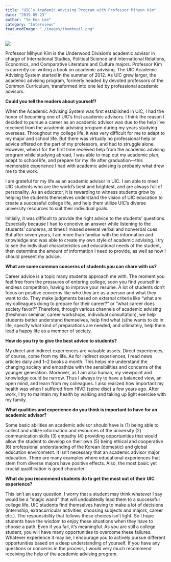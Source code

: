 ```yaml
---
title: "UIC’s Academic Advising Program with Professor Mihyun Kim"
date: "2019-05-23"
author: "Ye Eun Lee"
category: "Interviews"
featuredImage: "./images/thumbnail.png"
---
```


![](/images/thumbnail.png)

Professor Mihyun Kim is the Underwood Division’s academic advisor in charge of International Studies, Political Science and International Relations, Economics, and Comparative Literature and Culture majors. Professor Kim is currently co-writing a book on academic advising. The UIC Academic Advising System started in the summer of 2012. As UIC grew larger, the academic advising program, formerly headed by devoted professors of the Common Curriculum, transformed into one led by professional academic advisors.

**Could you tell the readers about yourself?**

When the Academic Advising System was first established in UIC, I had the honor of becoming one of UIC’s first academic advisors. I think the reason I decided to pursue a career as an academic advisor was due to the help I’ve received from the academic advising program during my years studying overseas. Throughout my college life, it was very difficult for me to adapt to my major and school life. But there was virtually no professional help or advice offered on the part of my professors, and had to struggle alone. However, when I for the first time received help from the academic advising program while studying abroad, I was able to map out my academic plan, adapt to school life, and prepare for my life after graduation—this memorable experience I had with academic advising is probably what drew me to the work.

I am grateful for my life as an academic advisor in UIC. I am able to meet UIC students who are the world’s best and brightest, and are always full of personality. As an educator, it is rewarding to witness students grow by helping the students themselves understand the vision of UIC education to create a successful college life, and help them utilize UIC’s diverse university resources to suit their individual goals.

Initially, it was difficult to provide the right advice to the students’ questions. Especially because I had to conceive an answer while listening to the students’ concerns, at times I missed several verbal and nonverbal cues. But after seven years, I am more than familiar with the information and knowledge and was able to create my own style of academic advising. I try to see the individual characteristics and educational needs of the student, then determine the amount of information I need to provide, as well as how I should present my advice.

**What are some common concerns of students you can share with us?**

Career advice is a topic many students approach me with. The moment you feel free from the pressures of entering college, soon you find yourself in endless competition, having to improve your resume. A lot of students don’t focus on positive concerns like who they are as a person and what they want to do. They make judgments based on external criteria like “what are my colleagues doing to prepare for their career?” or “what career does society favor?” Therefore, through various channels of academic advising (freshman seminar, career workshops, individual consultation), we help students better understand themselves, help find what (s)he wants to do in life, specify what kind of preparations are needed, and ultimately, help them lead a happy life as a member of society.

**How do you try to give the best advice to students?**

My direct and indirect experiences are valuable assets. Direct experiences, of course, come from my life. As for indirect experiences, I read news articles daily and 1~2 books a month. This helps me understand the changing society and empathize with the sensibilities and concerns of the younger generation. Moreover, as I am also human, my viewpoint and knowledge could be narrow. Thus I always try to have a balanced view, an open mind, and learn from my colleagues. I also realized how important my health was when I suffered from HIVD (spine disc) a few years ago. After work, I try to maintain my health by walking and taking up light exercise with my family.

**What qualities and experience do you think is important to have for an academic advisor?**

Some basic abilities an academic advisor should have is (1) being able to collect and utilize information and resources of the university (2) communication skills (3) empathy (4) providing opportunities that would allow the student to develop on their own (5) being ethical and cooperative (6) professional understanding of the Korean (domestic) and global education environment. It isn’t necessary that an academic advisor major education. There are many examples where educational experiences that stem from diverse majors have positive effects. Also, the most basic yet crucial qualification is good character.

**What do you recommend students do to get the most out of their UIC experience?**

This isn’t an easy question. I worry that a student may think whatever I say would be a “magic wand” that will undoubtedly lead them to a successful college life. UIC students find themselves having to make a lot of decisions (internship, extracurricular activities, choosing subjects and majors, career etc.). The responsibility that follows these choices isn’t light. So I hope students have the wisdom to enjoy these situations when they have to choose a path. Even if you fail, it’s meaningful. As you are still a college student, you will have many opportunities to overcome these failures. Whatever experience it may be, I encourage you to actively pursue different opportunities based on a deep understanding of yourself. If you have any questions or concerns in the process, I would very much recommend receiving the help of the academic advising program.
